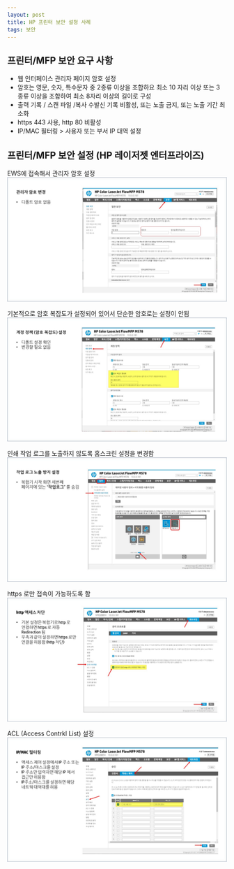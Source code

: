 ```yaml
---
layout: post
title: HP 프린터 보안 설정 사례 
tags: 보안
---
```

## 프린터/MFP 보안 요구 사항

* 웹 인터페이스 관리자 페이지 암호 설정
* 암호는 영문, 숫자, 특수문자 중 2종류 이상을 조합하요 최소 10 자리 이상 또는 3 종류 이상을 조합하여 최소 8자리 이상의 길이로 구성
* 출력 기록 / 스캔 파일 /복사 수발신 기록 비활성, 또는 노출 금지, 또는 노출 기간 최소화
* https 443 사용, http 80 비활성
* IP/MAC 필터링 > 사용자 또는 부서 IP 대역 설정

## 프린터/MFP 보안 설정 (HP 레이저젯 엔터프라이즈)

EWS에 접속해서 관리자 암호 설정
![보안 설정 1](../images/device_security_01.JPG)

기본적으로 암호 복잡도가 설정되어 있어서 단순한 암호로는 설정이 안됨
![보안 설정 2](../images/device_security_02.JPG)

인쇄 작업 로그를 노출하지 않도록 홈스크린 설정을 변경함
![보안 설정 3](../images/device_security_03.JPG)

https 로만 접속이 가능하도록 함
![보안 설정 4](../images/device_security_04.JPG)

ACL (Access Contrkl List) 설정
![보안 설정 5](../images/device_security_05.JPG)